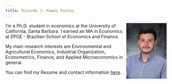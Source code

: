 ```yaml
---
title: Ricardo J. Ramos Fontes
---
```


<img src="/content/images/professional_pic.jpg/" style="max-width:25%;min-width:70px;float:right;" alt="Foto" />

I’m a Ph.D. student in economics at the University of California, Santa Barbara. I earned an MA in Economics at EPGE - Brazilian School of Economics and Finance. 

My main research interests are Environmental and Agricultural Economics, Industrial Organization, Econometrics, Finance, and Applied Microeconomics in general.

You can find my Resume and contact information [here](/about/).
